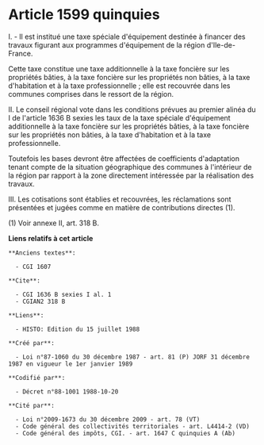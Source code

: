 # Article 1599 quinquies

I. - Il est institué une taxe spéciale d'équipement destinée à financer des travaux figurant aux programmes d'équipement de
la région d'Ile-de-France.

Cette taxe constitue une taxe additionnelle à la taxe foncière sur les propriétés bâties, à la taxe foncière sur les
propriétés non bâties, à la taxe d'habitation et à la taxe professionnelle ; elle est recouvrée dans les communes comprises
dans le ressort de la région.

II. Le conseil régional vote dans les conditions prévues au premier alinéa du I de l'article 1636 B sexies les taux de la
taxe spéciale d'équipement additionnelle à la taxe foncière sur les propriétés bâties, à la taxe foncière sur les propriétés
non bâties, à la taxe d'habitation et à la taxe professionnelle.

Toutefois les bases devront être affectées de coefficients d'adaptation tenant compte de la situation géographique des
communes à l'intérieur de la région par rapport à la zone directement intéressée par la réalisation des travaux.

III. Les cotisations sont établies et recouvrées, les réclamations sont présentées et jugées comme en matière de
contributions directes (1).

(1) Voir annexe II, art. 318 B.

**Liens relatifs à cet article**

	**Anciens textes**:

	  - CGI 1607

	**Cite**:

	  - CGI 1636 B sexies I al. 1
	  - CGIAN2 318 B

	**Liens**:

	  - HISTO: Edition du 15 juillet 1988

	**Créé par**:

	  - Loi n°87-1060 du 30 décembre 1987 - art. 81 (P) JORF 31 décembre 1987 en vigueur le 1er janvier 1989

	**Codifié par**:

	  - Décret n°88-1001 1988-10-20

	**Cité par**:

	  - Loi n°2009-1673 du 30 décembre 2009 - art. 78 (VT)
	  - Code général des collectivités territoriales - art. L4414-2 (VD)
	  - Code général des impôts, CGI. - art. 1647 C quinquies A (Ab)
